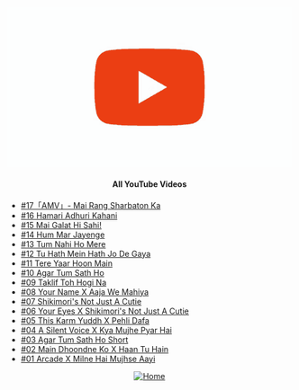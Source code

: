 <img src="https://github.com/ikx7a/ikx7a/blob/main/Gif/YouTube.gif">


<h4 align="center"> All YouTube Videos </h4>

- <a href="https://youtu.be/e4lvpWioXTA"> #17「AMV」- Mai Rang Sharbaton Ka</a>
- <a href="https://youtu.be/XBN-I6VfThI"> #16 Hamari Adhuri Kahani </a>
- <a href="https://youtu.be/7UD06SFmzKs"> #15 Mai Galat Hi Sahi! </a>
- <a href="https://youtu.be/27bbuFbvIRk"> #14 Hum Mar Jayenge </a>
- <a href="https://youtu.be/7bXFik9G4tU"> #13 Tum Nahi Ho Mere </a>
- <a href="https://youtu.be/Mka0L8BgBDc"> #12 Tu Hath Mein Hath Jo De Gaya </a>
- <a href="https://youtu.be/ggcC77Z3zaM"> #11 Tere Yaar Hoon Main </a>
- <a href="https://youtu.be/RxrKuso8jnM"> #10 Agar Tum Sath Ho </a>
- <a href="https://youtu.be/YDn9v1yc-zw"> #09 Taklif Toh Hogi Na </a>
- <a href="https://youtu.be/T8LCMQPI22c"> #08 Your Name X Aaja We Mahiya </a>
- <a href="https://youtu.be/WVtBu8CpjNE"> #07 Shikimori's Not Just A Cutie </a>
- <a href="https://youtu.be/6yytLxJ2I-U"> #06 Your Eyes X Shikimori's Not Just A Cutie </a>
- <a href="https://youtube.com/shorts/TZreH8u2MME?feature=share"> #05 This Karm Yuddh X Pehli Dafa </a>
- <a href="https://youtu.be/bC65YELMZwY"> #04 A Silent Voice X Kya Mujhe Pyar Hai </a>
- <a href="https://youtube.com/shorts/rWywqULaOi8?feature=share"> #03 Agar Tum Sath Ho Short </a>
- <a href="https://youtube.com/shorts/Vc_RlMK9nQQ?feature=share"> #02 Main Dhoondne Ko  X Haan Tu Hain </a>
- <a href="https://youtu.be/z52i5FfocqI"> #01 Arcade X Milne Hai Mujhse Aayi</a>

<div align="center">

[![Home](https://custom-icon-badges.demolab.com/badge/Home-Page-blue.svg?logo=home&logoColor=white)](https://github.com/ikx7a/YouTube)

</div>
